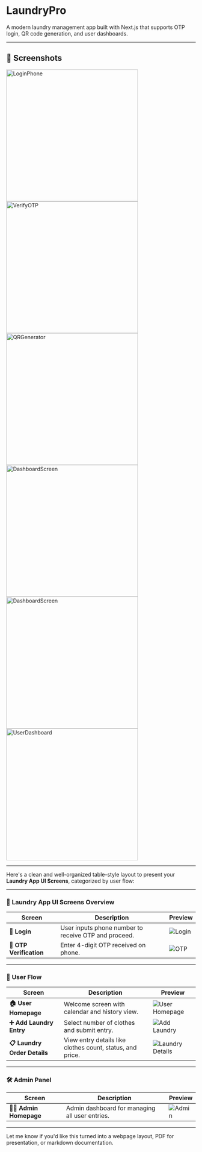 # LaundryPro

A modern laundry management app built with Next.js that supports OTP login, QR code generation, and user dashboards.

---

## 🚀 Screenshots

<img width="350" height="auto" alt="LoginPhone" src="https://github.com/user-attachments/assets/392b558a-64db-47a0-a761-fab13e4ccfcd" />
<img width="350" height="auto" alt="VerifyOTP" src="https://github.com/user-attachments/assets/95d224a4-5aeb-4074-a465-81f6a06bff96" />
<img width="350" height="auto" alt="QRGenerator" src="https://github.com/user-attachments/assets/3c6afda1-8523-4a18-a076-caea29d6daa7" />
<img width="350" height="auto" alt="DashboardScreen" src="https://github.com/user-attachments/assets/04506ae3-2a36-4b70-9fdf-999690b6758c" />
<img width="350" height="auto" alt="DashboardScreen" src="https://github.com/user-attachments/assets/2632a83c-07fd-4dab-a0c2-4f5ca25800c1" />
<img width="350" height="auto" alt="UserDashboard" src="https://github.com/user-attachments/assets/a2732676-b887-44b0-8803-ac39538697b8" />

---

Here's a clean and well-organized table-style layout to present your **Laundry App UI Screens**, categorized by user flow:

---

### 🧼 **Laundry App UI Screens Overview**

| **Screen**              | **Description**                                      | **Preview**                                                                               |
| ----------------------- | ---------------------------------------------------- | ----------------------------------------------------------------------------------------- |
| **🔐 Login**            | User inputs phone number to receive OTP and proceed. | ![Login](https://github.com/user-attachments/assets/93712196-d839-4b29-92a8-3194a5bdf317) |
| **🔑 OTP Verification** | Enter 4-digit OTP received on phone.                 | ![OTP](https://github.com/user-attachments/assets/cc97488d-93c9-4b99-875f-f705c34db4c3)   |

---

### 👤 **User Flow**

| **Screen**                   | **Description**                                           | **Preview**                                                                                         |
| ---------------------------- | --------------------------------------------------------- | --------------------------------------------------------------------------------------------------- |
| **🏠 User Homepage**         | Welcome screen with calendar and history view.            | ![User Homepage](https://github.com/user-attachments/assets/6d740b41-a6e8-4824-92d6-947aeac995fd)   |
| **➕ Add Laundry Entry**      | Select number of clothes and submit entry.                | ![Add Laundry](https://github.com/user-attachments/assets/e8478a28-bbdd-41cd-875b-bc1455e18158)     |
| **📋 Laundry Order Details** | View entry details like clothes count, status, and price. | ![Laundry Details](https://github.com/user-attachments/assets/50519b76-baf3-429c-b150-7fef76fdda52) |

---

### 🛠️ **Admin Panel**

| **Screen**               | **Description**                                | **Preview**                                                                               |
| ------------------------ | ---------------------------------------------- | ----------------------------------------------------------------------------------------- |
| **🧑‍💼 Admin Homepage** | Admin dashboard for managing all user entries. | ![Admin](https://github.com/user-attachments/assets/0bb756ac-aadc-4c81-908a-929e1e833763) |

---

Let me know if you'd like this turned into a webpage layout, PDF for presentation, or markdown documentation.
